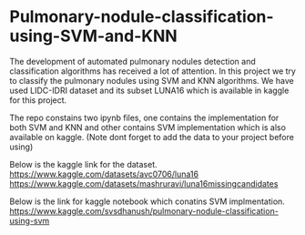 # Pulmonary-nodule-classification-using-SVM-and-KNN
The development of automated pulmonary nodules detection and classification algorithms has received a lot of attention. In this project we try to classify the pulmonary nodules using SVM and KNN algorithms. We have used LIDC-IDRI dataset and its subset LUNA16 which is available in kaggle for this project.

The repo constains two ipynb files, one contains the implementation for both SVM and KNN and other contains SVM implementation which is also available on kaggle. (Note dont forget to add the data to your project before using)

Below is the kaggle link for the dataset.<br>
https://www.kaggle.com/datasets/avc0706/luna16 <br>
https://www.kaggle.com/datasets/mashruravi/luna16missingcandidates <br>

Below is the link for kaggle notebook which conatins SVM implmentation. <br>
https://www.kaggle.com/svsdhanush/pulmonary-nodule-classification-using-svm
